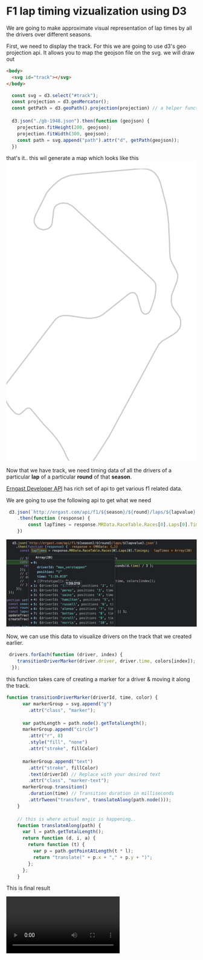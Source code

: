 # F1 lap timing vizualization using D3

We are going to make approximate visual representation of lap times by all the drivers over different seasons.

First, we need to display the track. For this we are going to use d3's geo projection api.
It allows you to map the geojson file on the svg. we will draw out

```html
<body>
  <svg id="track"></svg>
</body>
```
```javascript
  const svg = d3.select("#track");
  const projection = d3.geoMercator();
  const getPath = d3.geoPath().projection(projection) // a helper function to get the path from the projected data.

  d3.json("./gb-1948.json").then(function (geojson) {
    projection.fitHeight(200, geojson);
    projection.fitWidth(300, geojson);
    const path = svg.append("path").attr("d", getPath(geojson));
  })
```

that's it.. this wil generate a map which looks like this
![track](./images/track.png)

Now that we have track, we need timing data of all the drivers of a particular <b>lap</b> of a particular <b>round</b> of that <b>season</b>.

[Erngast Developer API](http://ergast.com/mrd/) has rich set of api to get various f1 related data.

We are going to use the following api to get what we need 

```javascript
 d3.json(`http://ergast.com/api/f1/${season}/${round}/laps/${lapvalue}.json`)
    .then(function (response) {
        const lapTimes = response.MRData.RaceTable.Races[0].Laps[0].Timings;
    })
```

![Response](images/timings.png)

Now, we can use this data to visualize drivers on the track that we created earlier.

```javascript
 drivers.forEach(function (driver, index) {
    transitionDriverMarker(driver.driver, driver.time, colors[index]);
  });
```

this function takes care of creating a marker for a driver & moving it along the track.

```javascript
function transitionDriverMarker(driverId, time, color) {
      var markerGroup = svg.append("g")
        .attr("class", "marker");

      var pathLength = path.node().getTotalLength();
      markerGroup.append("circle")
        .attr("r", 8)
        .style("fill", "none")
        .attr("stroke", fillColor)

      markerGroup.append("text")
        .attr("stroke", fillColor)
        .text(driverId) // Replace with your desired text
        .attr("class", "marker-text");
      markerGroup.transition()
        .duration(time) // Transition duration in milliseconds
        .attrTween("transform", translateAlong(path.node()));
    }

    // this is where actual magic is happening..
    function translateAlong(path) {
      var l = path.getTotalLength();
      return function (d, i, a) {
        return function (t) {
          var p = path.getPointAtLength(t * l);
          return "translate(" + p.x + "," + p.y + ")";
        };
      };
    }
```

This is final result 

![result](./videos/result2.mov)